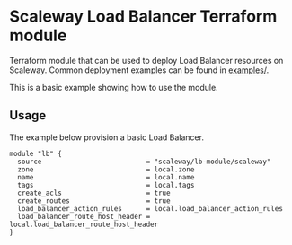 # Scaleway Load Balancer Terraform module

Terraform module that can be used to deploy Load Balancer resources on Scaleway. Common deployment examples can be found in [examples/](../../examples).

This is a basic example showing how to use the module.

## Usage

The example below provision a basic Load Balancer.

``` hcl
module "lb" {
  source                          = "scaleway/lb-module/scaleway"
  zone                            = local.zone
  name                            = local.name
  tags                            = local.tags
  create_acls                     = true
  create_routes                   = true
  load_balancer_action_rules      = local.load_balancer_action_rules
  load_balancer_route_host_header = local.load_balancer_route_host_header
}
```
